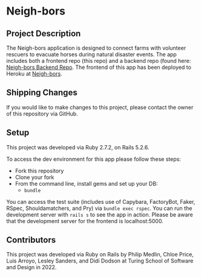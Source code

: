 # Neigh-bors

## Project Description
The Neigh-bors application is designed to connect farms with volunteer rescuers to evacuate horses during natural disaster events. The app includes both a frontend repo (this repo) and a backend repo (found here: [Neigh-bors Backend Repo](https://github.com/PhiMed/neigh-bors-be). The frontend of this app has been deployed to Heroku at [Neigh-bors](https://neigh-bors-fe.herokuapp.com/ ).

## Shipping Changes
If you would like to make changes to this project, please contact the owner of this repository via GitHub.

## Setup
This project was developed via Ruby 2.7.2, on Rails 5.2.6.

To access the dev environment for this app please follow these steps:
* Fork this repository
* Clone your fork
* From the command line, install gems and set up your DB:
  * `bundle`

You can access the test suite (includes use of Capybara, FactoryBot, Faker, RSpec, Shouldamatchers, and Pry) via `bundle exec rspec`. You can run the development server with `rails s` to see the app in action. Please be aware that the development server for the frontend is localhost:5000.

## Contributors
This project was developed via Ruby on Rails by Philip Medlin, Chloe Price, Luis Arroyo, Lesley Sanders, and Didi Dodson at Turing School of Software and Design in 2022.
